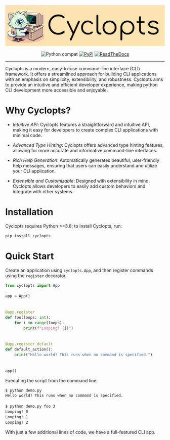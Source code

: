 <div align="center">
  <img src="https://raw.githubusercontent.com/BrianPugh/Cyclopts/main/assets/logo_512w.png">
</div>

<div align="center">

![Python compat](https://img.shields.io/badge/>=python-3.8-blue.svg)
[![PyPI](https://img.shields.io/pypi/v/cyclopts.svg)](https://pypi.org/project/cyclopts/)
[![ReadTheDocs](https://readthedocs.org/projects/cyclopts/badge/?version=latest)](https://cyclopts.readthedocs.io/en/latest/?badge=latest)

</div>

---

Cyclopts is a modern, easy-to-use command-line interface (CLI) framework.
It offers a streamlined approach for building CLI applications with an emphasis on simplicity, extensibility, and robustness.
Cyclopts aims to provide an intuitive and efficient developer experience, making python CLI development more accessible and enjoyable.


# Why Cyclopts?

- *Intuitive API*: Cyclopts features a straightforward and intuitive API, making it easy for developers to create complex CLI applications with minimal code.

- *Advanced Type Hinting*: Cyclopts offers advanced type hinting features, allowing for more accurate and informative command-line interfaces.

- *Rich Help Generation*: Automatically generates beautiful, user-friendly help messages, ensuring that users can easily understand and utilize your CLI application.

- *Extensible and Customizable*: Designed with extensibility in mind, Cyclopts allows developers to easily add custom behaviors and integrate with other systems.


# Installation
Cyclopts requires Python >=3.8; to install Cyclopts, run:

```bash
pip install cyclopts
```

# Quick Start
Create an application using `cyclopts.App`, and then register commands using the `register` decorator.

```python
from cyclopts import App

app = App()


@app.register
def foo(loops: int):
    for i in range(loops):
        print(f"Looping! {i}")


@app.register_default
def default_action():
    print("Hello world! This runs when no command is specified.")


app()
```

Executing the script from the command line:

```bash
$ python demo.py
Hello world! This runs when no command is specified.

$ python demo.py foo 3
Looping! 0
Looping! 1
Looping! 2
```

With just a few additional lines of code, we have a full-featured CLI app.
